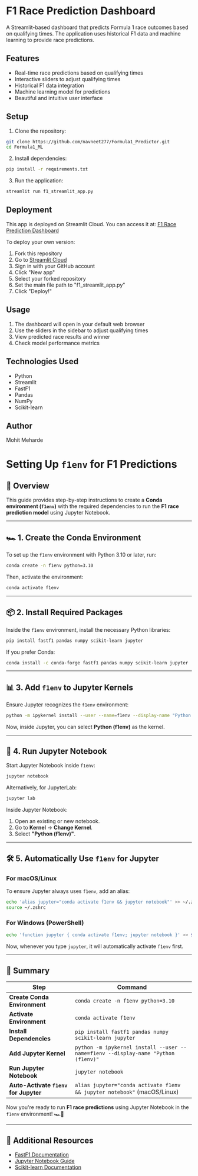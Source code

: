 # F1 Race Prediction Dashboard

A Streamlit-based dashboard that predicts Formula 1 race outcomes based on qualifying times. The application uses historical F1 data and machine learning to provide race predictions.

## Features

- Real-time race predictions based on qualifying times
- Interactive sliders to adjust qualifying times
- Historical F1 data integration
- Machine learning model for predictions
- Beautiful and intuitive user interface

## Setup

1. Clone the repository:
```bash
git clone https://github.com/navneet277/Formula1_Predictor.git
cd Formula1_ML
```

2. Install dependencies:
```bash
pip install -r requirements.txt
```

3. Run the application:
```bash
streamlit run f1_streamlit_app.py
```

## Deployment

This app is deployed on Streamlit Cloud. You can access it at: [F1 Race Prediction Dashboard](https://formula1predictor-277.streamlit.app/)

To deploy your own version:
1. Fork this repository
2. Go to [Streamlit Cloud](https://share.streamlit.io/)
3. Sign in with your GitHub account
4. Click "New app"
5. Select your forked repository
6. Set the main file path to "f1_streamlit_app.py"
7. Click "Deploy!"

## Usage

1. The dashboard will open in your default web browser
2. Use the sliders in the sidebar to adjust qualifying times
3. View predicted race results and winner
4. Check model performance metrics

## Technologies Used

- Python
- Streamlit
- FastF1
- Pandas
- NumPy
- Scikit-learn

## Author

Mohit Meharde

# Setting Up `f1env` for F1 Predictions

## 📌 Overview
This guide provides step-by-step instructions to create a **Conda environment (`f1env`)** with the required dependencies to run the **F1 race prediction model** using Jupyter Notebook.

---

## 🏎️ 1. Create the Conda Environment
To set up the `f1env` environment with Python 3.10 or later, run:
```sh
conda create -n f1env python=3.10
```

Then, activate the environment:
```sh
conda activate f1env
```

---

## 📦 2. Install Required Packages
Inside the `f1env` environment, install the necessary Python libraries:
```sh
pip install fastf1 pandas numpy scikit-learn jupyter
```

If you prefer Conda:
```sh
conda install -c conda-forge fastf1 pandas numpy scikit-learn jupyter
```

---

## 📊 3. Add `f1env` to Jupyter Kernels
Ensure Jupyter recognizes the `f1env` environment:
```sh
python -m ipykernel install --user --name=f1env --display-name "Python (f1env)"
```

Now, inside Jupyter, you can select **Python (f1env)** as the kernel.

---

## 🚀 4. Run Jupyter Notebook
Start Jupyter Notebook inside `f1env`:
```sh
jupyter notebook
```

Alternatively, for JupyterLab:
```sh
jupyter lab
```

Inside Jupyter Notebook:
1. Open an existing or new notebook.
2. Go to **Kernel** → **Change Kernel**.
3. Select **"Python (f1env)"**.

---

## 🛠 5. Automatically Use `f1env` for Jupyter
### **For macOS/Linux**
To ensure Jupyter always uses `f1env`, add an alias:
```sh
echo 'alias jupyter="conda activate f1env && jupyter notebook"' >> ~/.zshrc
source ~/.zshrc
```

### **For Windows (PowerShell)**
```sh
echo 'function jupyter { conda activate f1env; jupyter notebook }' >> $PROFILE
```

Now, whenever you type `jupyter`, it will automatically activate `f1env` first.

---

## 🎯 Summary
| Step | Command |
|------|---------|
| **Create Conda Environment** | `conda create -n f1env python=3.10` |
| **Activate Environment** | `conda activate f1env` |
| **Install Dependencies** | `pip install fastf1 pandas numpy scikit-learn jupyter` |
| **Add Jupyter Kernel** | `python -m ipykernel install --user --name=f1env --display-name "Python (f1env)"` |
| **Run Jupyter Notebook** | `jupyter notebook` |
| **Auto-Activate `f1env` for Jupyter** | `alias jupyter="conda activate f1env && jupyter notebook"` (macOS/Linux) |

Now you're ready to run **F1 race predictions** using Jupyter Notebook in the `f1env` environment! 🏎️🚀

---

## 🔗 Additional Resources
- [FastF1 Documentation](https://docs.fastf1.dev/)
- [Jupyter Notebook Guide](https://jupyter.org/)
- [Scikit-learn Documentation](https://scikit-learn.org/)


